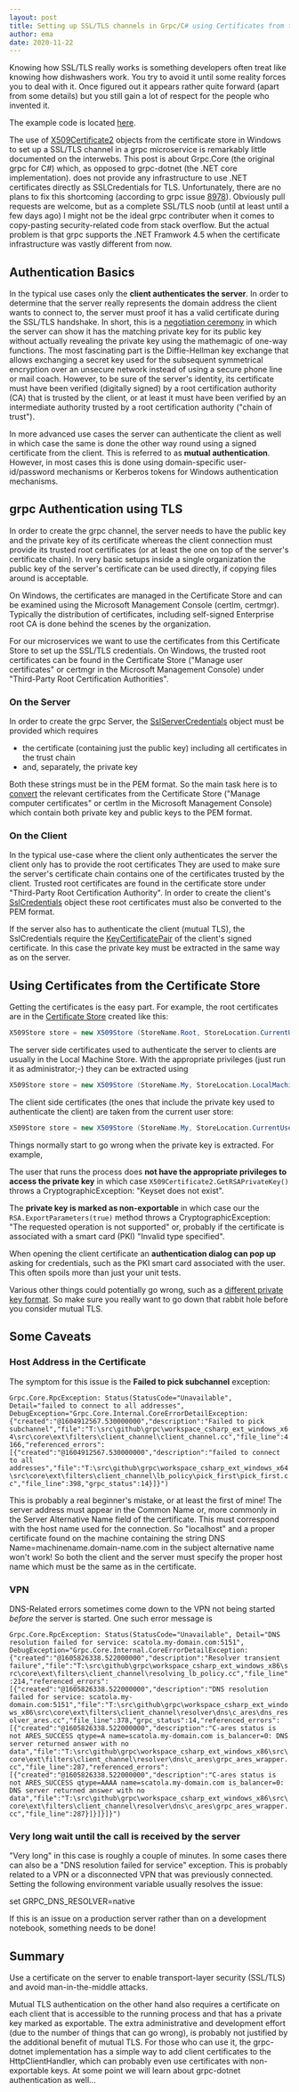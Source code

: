 ```yaml
---
layout: post
title: Setting up SSL/TLS channels in Grpc/C# using Certificates from the Windows Certificate Store
author: ema
date: 2020-11-22
---
```

Knowing how SSL/TLS  really works is something developers often treat like knowing how dishwashers work. You try to avoid it until some reality forces you to deal with it. Once figured out it appears rather quite forward (apart from some details) but you still gain a lot of respect for the people who invented it.

The example code is located [here](https://github.com/emahler/grpc-secure-greeter/).

The use of [X509Certificate2](https://docs.microsoft.com/en-us/dotnet/api/system.security.cryptography.x509certificates.x509certificate2?view=netframework-4.8) objects from the certificate store in Windows to set up a SSL/TLS channel in a grpc microservice is remarkably little documented on the interwebs. This post is about Grpc.Core (the original grpc for C#) which, as opposed to grpc-dotnet (the .NET core implementation). does not provide any infrastructure to use .NET certificates directly as SSLCredentials for TLS. Unfortunately, there are no plans to fix this shortcoming (according to grpc issue [8978](https://github.com/grpc/grpc/issues/8978)). Obviously pull requests are welcome, but as a complete SSL/TLS noob (until at least until a few days ago) I might not be the ideal grpc contributer when it comes to copy-pasting security-related code from stack overflow. But the actual problem is that grpc supports the .NET Framwork 4.5 when the certificate infrastructure was vastly different from now.

## Authentication Basics

In the typical use cases only the **client authenticates the server**. In order to determine that the server really represents the domain address the client wants to connect to, the server must proof it has a valid certificate during the SSL/TLS handshake. In short, this is a [negotiation ceremony](http://www.moserware.com/2009/06/first-few-milliseconds-of-https.html) in which the server can show it has the matching private key for its public key without actually revealing the private key using the mathemagic of one-way functions. The most fascinating part is the Diffie-Hellman key exchange that allows exchanging a secret key used for the subsequent symmetrical encryption over an unsecure network instead of using a secure phone line or mail coach. However, to be sure of the server's identity, its certificate must have been verified (digitally signed) by a root certification authority (CA) that is trusted by the client, or at least it must have been verified by an intermediate authority trusted by a root certification authority ("chain of trust").

In more advanced use cases the server can authenticate the client as well in which case the same is done the other way round using a signed certificate from the client. This is referred to as **mutual authentication**. However, in most cases this is done using domain-specific user-id/password mechanisms or Kerberos tokens for Windows authentication mechanisms.

## grpc Authentication using TLS

In order to create the grpc channel, the server needs to have the public key and the private key of its certificate whereas the client connection must provide its trusted root certificates (or at least the one on top of the server's certificate chain). In very basic setups inside a single organization the public key of the server's certificate can be used directly, if copying files around is acceptable.

On Windows, the certificates are managed in the Certificate Store and can be examined using the Microsoft Management Console (certlm, certmgr). Typically the distribution of certificates, including self-signed Enterprise root CA is done behind the scenes by the organization.

For our microservices we want to use the certificates from this Certificate Store to set up the SSL/TLS credentials. On Windows, the trusted root certificates can be found in the Certificate Store ("Manage user certificates" or certmgr in the Microsoft Management Console) under "Third-Party Root Certification Authorities".

### On the Server

In order to create the grpc Server, the [SslServerCredentials](https://grpc.github.io/grpc/csharp/api/Grpc.Core.SslServerCredentials.html) object must be provided which requires

- the certificate (containing just the public key) including all certificates in the trust chain 
- and, separately, the private key 

Both these strings must be in the PEM format. So the main task here is to [convert](https://github.com/emahler/grpc-secure-greeter/blob/ce4bca7f61b5e50c5c26f623a7d9badbcbf90e50/Certificates/CertificateUtils.cs#L146-L160) the relevant certificates from the Certificate Store ("Manage computer certificates" or certlm in the Microsoft Management Console) which contain both private key and public keys to the PEM format.

### On the Client

In the typical use-case where the client only authenticates the server the client only has to provide the root certificates They are used to make sure the server's certificate chain contains one of the certificates trusted by the client. Trusted root certificates are found in the certificate store under "Third-Party Root Certification Authority". In order to create the client's [SslCredentials](https://grpc.github.io/grpc/csharp/api/Grpc.Core.SslCredentials.html) object these root certificates must also be converted to the PEM format.

If the server also has to authenticate the client (mutual TLS), the SslCredentials require the [KeyCertificatePair](https://grpc.github.io/grpc/csharp/api/Grpc.Core.KeyCertificatePair.html) of the client's signed certificate. In this case the private key must be extracted in the same way as on the server.

## Using Certificates from the Certificate Store

Getting the certificates is the easy part. For example, the root certificates are in the [Certificate Store](https://docs.microsoft.com/en-us/dotnet/api/system.security.cryptography.x509certificates.x509store?view=netcore-3.1) created like this:

```c#
X509Store store = new X509Store (StoreName.Root, StoreLocation.CurrentUser);
```

The server side certificates used to authenticate the server to clients are usually in the Local Machine Store. With the appropriate privileges (just run it as administrator;-) they can be extracted using 

```c#
X509Store store = new X509Store (StoreName.My, StoreLocation.LocalMachine);
```

The client side certificates (the ones that include the private key used to authenticate the client) are taken from the current user store:

```c#
X509Store store = new X509Store (StoreName.My, StoreLocation.CurrentUser);
```

Things normally start to go wrong when the private key is extracted. For example,

The user that runs the process does **not have the appropriate privileges to access the private key** in which case `X509Certificate2.GetRSAPrivateKey()` throws a CryptographicException: "Keyset does not exist". 

The **private key is marked as non-exportable** in which case our the `RSA.ExportParameters(true)` method throws a CryptographicException: "The requested operation is not supported" or, probably if the certificate is associated with a smart card (PKI) "Invalid type specified".

When opening the client certificate an **authentication dialog can pop up** asking for credentials, such as the PKI smart card associated with the user. This often spoils more than just your unit tests.

Various other things could potentially go wrong, such as a [different private key format](https://www.pkisolutions.com/accessing-and-using-certificate-private-keys-in-net-framework-net-core/). So make sure you really want to go down that rabbit hole before you consider mutual TLS.

## Some Caveats
### Host Address in the Certificate
The symptom for this issue is the **Failed to pick subchannel** exception:

`Grpc.Core.RpcException: Status(StatusCode="Unavailable", Detail="failed to connect to all addresses", DebugException="Grpc.Core.Internal.CoreErrorDetailException: {"created":"@1604912567.530000000","description":"Failed to pick subchannel","file":"T:\src\github\grpc\workspace_csharp_ext_windows_x64\src\core\ext\filters\client_channel\client_channel.cc","file_line":4166,"referenced_errors":[{"created":"@1604912567.530000000","description":"failed to connect to all addresses","file":"T:\src\github\grpc\workspace_csharp_ext_windows_x64\src\core\ext\filters\client_channel\lb_policy\pick_first\pick_first.cc","file_line":398,"grpc_status":14}]}")`

This is probably a real beginner's mistake, or at least the first of mine! The server address must appear in the Common Name or, more commonly in the Server Alternative Name field of the certificate. This must correspond with the host name used for the connection. So "localhost" and a proper certificate found on the machine containing the string DNS Name=machinename.domain-name.com in the subject alternative name won't work! So both the client and the server must specify the proper host name which must be the same as in the certificate.

### VPN

DNS-Related errors sometimes come down to the VPN not being started *before* the server is started. One such error message is

`Grpc.Core.RpcException: Status(StatusCode="Unavailable", Detail="DNS resolution failed for service: scatola.my-domain.com:5151", DebugException="Grpc.Core.Internal.CoreErrorDetailException: {"created":"@1605826338.522000000","description":"Resolver transient failure","file":"T:\src\github\grpc\workspace_csharp_ext_windows_x86\src\core\ext\filters\client_channel\resolving_lb_policy.cc","file_line":214,"referenced_errors":[{"created":"@1605826338.522000000","description":"DNS resolution failed for service: scatola.my-domain.com:5151","file":"T:\src\github\grpc\workspace_csharp_ext_windows_x86\src\core\ext\filters\client_channel\resolver\dns\c_ares\dns_resolver_ares.cc","file_line":378,"grpc_status":14,"referenced_errors":[{"created":"@1605826338.522000000","description":"C-ares status is not ARES_SUCCESS qtype=A name=scatola.my-domain.com is_balancer=0: DNS server returned answer with no data","file":"T:\src\github\grpc\workspace_csharp_ext_windows_x86\src\core\ext\filters\client_channel\resolver\dns\c_ares\grpc_ares_wrapper.cc","file_line":287,"referenced_errors":[{"created":"@1605826338.522000000","description":"C-ares status is not ARES_SUCCESS qtype=AAAA name=scatola.my-domain.com is_balancer=0: DNS server returned answer with no data","file":"T:\src\github\grpc\workspace_csharp_ext_windows_x86\src\core\ext\filters\client_channel\resolver\dns\c_ares\grpc_ares_wrapper.cc","file_line":287}]}]}]}")`

### Very long wait until the call is received by the server
"Very long" in this case is roughly a couple of minutes. In some cases there can also be a "DNS resolution failed for service" exception. This is probably related to a VPN or a disconnected VPN that was previously connected. Setting the following environment variable usually resolves the issue:

set GRPC_DNS_RESOLVER=native

If this is an issue on a production server rather than on a development notebook, something needs to be done!

## Summary

Use a certificate on the server to enable transport-layer security (SSL/TLS) and avoid man-in-the-middle attacks.

Mutual TLS authentication on the other hand also requires a certificate on each client that is accessible to the running process and that has a private key marked as exportable. The extra administrative and development effort (due to the number of things that can go wrong), is probably not justified by the additional benefit of mutual TLS. For those who can use it, the grpc-dotnet implementation has a simple way to add client certificates to the HttpClientHandler, which can probably even use certificates with non-exportable keys. At some point we will learn about grpc-dotnet authentication as well...